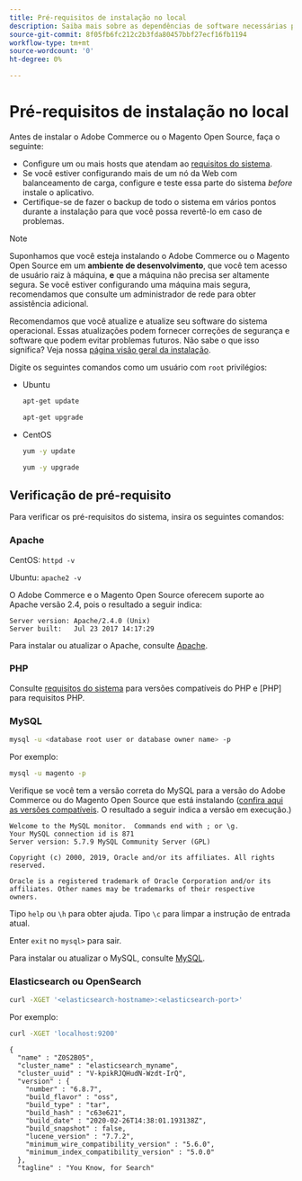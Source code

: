 ```yaml
---
title: Pré-requisitos de instalação no local
description: Saiba mais sobre as dependências de software necessárias para instalações locais do Adobe Commerce e Magento Open Source.
source-git-commit: 8f05fb6fc212c2b3fda80457bbf27ecf16fb1194
workflow-type: tm+mt
source-wordcount: '0'
ht-degree: 0%

---
```



# Pré-requisitos de instalação no local

Antes de instalar o Adobe Commerce ou o Magento Open Source, faça o seguinte:

* Configure um ou mais hosts que atendam ao [requisitos do sistema](../system-requirements.md).
* Se você estiver configurando mais de um nó da Web com balanceamento de carga, configure e teste essa parte do sistema _before_ instale o aplicativo.
* Certifique-se de fazer o backup de todo o sistema em vários pontos durante a instalação para que você possa revertê-lo em caso de problemas.

>[!NOTE]
>
>Suponhamos que você esteja instalando o Adobe Commerce ou o Magento Open Source em um **ambiente de desenvolvimento**, que você tem acesso de usuário raiz à máquina, **e** que a máquina não precisa ser altamente segura. Se você estiver configurando uma máquina mais segura, recomendamos que consulte um administrador de rede para obter assistência adicional.

Recomendamos que você atualize e atualize seu software do sistema operacional. Essas atualizações podem fornecer correções de segurança e software que podem evitar problemas futuros. Não sabe o que isso significa? Veja nossa [página visão geral da instalação](../overview.md).

Digite os seguintes comandos como um usuário com `root` privilégios:

* Ubuntu

   ```bash
   apt-get update
   ```

   ```bash
   apt-get upgrade
   ```

* CentOS

   ```bash
   yum -y update
   ```

   ```bash
   yum -y upgrade
   ```

## Verificação de pré-requisito

Para verificar os pré-requisitos do sistema, insira os seguintes comandos:

### Apache

CentOS: `httpd -v`

Ubuntu: `apache2 -v`

O Adobe Commerce e o Magento Open Source oferecem suporte ao Apache versão 2.4, pois o resultado a seguir indica:

```terminal
Server version: Apache/2.4.0 (Unix)
Server built:   Jul 23 2017 14:17:29
```

Para instalar ou atualizar o Apache, consulte [Apache](web-server/apache.md).

### PHP

Consulte [requisitos do sistema](../system-requirements.md) para versões compatíveis do PHP e [PHP] para requisitos PHP.

### MySQL

```bash
mysql -u <database root user or database owner name> -p
```

Por exemplo:

```bash
mysql -u magento -p
```

Verifique se você tem a versão correta do MySQL para a versão do Adobe Commerce ou do Magento Open Source que está instalando ([confira aqui as versões compatíveis](../system-requirements.md). O resultado a seguir indica a versão em execução.)

```terminal
Welcome to the MySQL monitor.  Commands end with ; or \g.
Your MySQL connection id is 871
Server version: 5.7.9 MySQL Community Server (GPL)

Copyright (c) 2000, 2019, Oracle and/or its affiliates. All rights reserved.

Oracle is a registered trademark of Oracle Corporation and/or its
affiliates. Other names may be trademarks of their respective
owners.
```

Tipo `help` ou `\h` para obter ajuda. Tipo `\c` para limpar a instrução de entrada atual.

Enter `exit` no `mysql>` para sair.

Para instalar ou atualizar o MySQL, consulte [MySQL](database/mysql.md).

### Elasticsearch ou OpenSearch

```bash
curl -XGET '<elasticsearch-hostname>:<elasticsearch-port>'
```

Por exemplo:

```bash
curl -XGET 'localhost:9200'
```

```terminal
{
  "name" : "Z0S2B05",
  "cluster_name" : "elasticsearch_myname",
  "cluster_uuid" : "V-kpikRJQHudN-Wzdt-IrQ",
  "version" : {
    "number" : "6.8.7",
    "build_flavor" : "oss",
    "build_type" : "tar",
    "build_hash" : "c63e621",
    "build_date" : "2020-02-26T14:38:01.193138Z",
    "build_snapshot" : false,
    "lucene_version" : "7.7.2",
    "minimum_wire_compatibility_version" : "5.6.0",
    "minimum_index_compatibility_version" : "5.0.0"
  },
  "tagline" : "You Know, for Search"
```
